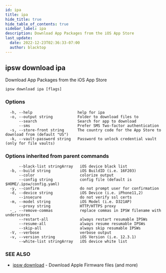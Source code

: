 ```yaml
---
id: ipa
title: ipa
hide_title: true
hide_table_of_contents: true
sidebar_label: ipa
description: Download App Packages from the iOS App Store
last_update:
  date: 2022-12-23T02:36:33-07:00
  author: blacktop
---
```

## ipsw download ipa

Download App Packages from the iOS App Store

```
ipsw download ipa [flags]
```

### Options

```
  -h, --help                    help for ipa
  -o, --output string           Folder to download files to
      --search                  Search for app to download
      --sms                     Prefer SMS Two-factor authentication
  -s, --store-front string      The country code for the App Store to download from (default "US")
  -k, --vault-password string   Password to unlock credential vault (only for file vaults)
```

### Options inherited from parent commands

```
      --black-list stringArray   iOS device black list
  -b, --build string             iOS BuildID (i.e. 16F203)
      --color                    colorize output
      --config string            config file (default is $HOME/.ipsw/config.yaml)
  -y, --confirm                  do not prompt user for confirmation
  -d, --device string            iOS Device (i.e. iPhone11,2)
      --insecure                 do not verify ssl certs
  -m, --model string             iOS Model (i.e. D321AP)
      --proxy string             HTTP/HTTPS proxy
  -_, --remove-commas            replace commas in IPSW filename with underscores
      --restart-all              always restart resumable IPSWs
      --resume-all               always resume resumable IPSWs
      --skip-all                 always skip resumable IPSWs
  -V, --verbose                  verbose output
  -v, --version string           iOS Version (i.e. 12.3.1)
      --white-list stringArray   iOS device white list
```

### SEE ALSO

* [ipsw download](/docs/cli/ipsw/download)	 - Download Apple Firmware files (and more)

